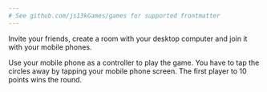 ```yaml
---
# See github.com/js13kGames/games for supported frontmatter
---
```

Invite your friends, create a room with your desktop computer and join it with your mobile phones.

Use your mobile phone as a controller to play the game. You have to tap the circles away by tapping your mobile phone screen. The first player to 10 points wins the round.